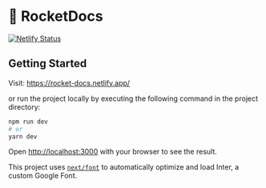 # 🚀 RocketDocs

[![Netlify Status](https://api.netlify.com/api/v1/badges/9fd20751-fa73-4e6b-b416-c7dd1ae01ac0/deploy-status)](https://app.netlify.com/sites/rocket-docs/deploys)

## Getting Started

Visit: https://rocket-docs.netlify.app/

or run the project locally by executing the following command in the project directory:

```bash
npm run dev
# or
yarn dev
```

Open [http://localhost:3000](http://localhost:3000) with your browser to see the result.

This project uses [`next/font`](https://nextjs.org/docs/basic-features/font-optimization) to automatically optimize and load Inter, a custom Google Font.
